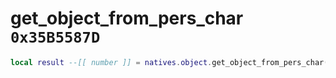 # get_object_from_pers_char `0x35B5587D`

```lua
local result --[[ number ]] = natives.object.get_object_from_pers_char(_unk0 --[[ number ]])
```